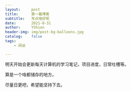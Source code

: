 ```yaml
---
layout:     post
title:      第一篇博客
subtitle:   写点啥好呢
date:       2021-8-31
author:     YShion
header-img: img/post-bg-balloons.jpg
catalog:    false
tags:
    - 闲谈

---
```


明天开始会更新每天计算机的学习笔记，项目进度，日常吐槽等。

算是一个啥都储存的地方。

尽量日更吧，希望能坚持下去。

